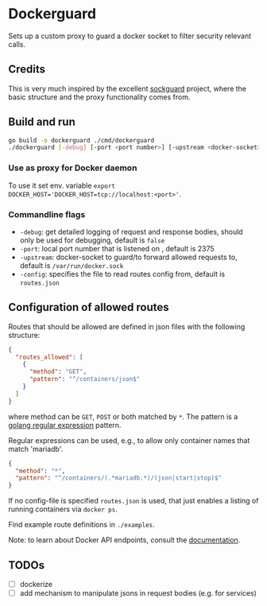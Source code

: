 # Dockerguard

Sets up a custom proxy to guard a docker socket to filter security relevant calls.

## Credits

This is very much inspired by the excellent [sockguard](https://github.com/buildkite/sockguard) project, where the basic structure and the proxy functionality comes from.

## Build and run

```bash
go build -o dockerguard ./cmd/dockerguard
./dockerguard [-debug] [-port <port number>] [-upstream <docker-socket>]
```

### Use as proxy for Docker daemon

To use it set env. variable `export DOCKER_HOST='DOCKER_HOST=tcp://localhost:<port>'`.

### Commandline flags

* `-debug`: get detailed logging of request and response bodies, should only be used for debugging, default is `false`
* `-port`: local port number that is listened on , default is 2375
* `-upstream`: docker-socket to guard/to forward allowed requests to, default is `/var/run/docker.sock`
* `-config`: specifies the file to read routes config from, default is `routes.json`


## Configuration of allowed routes

Routes that should be allowed are defined in json files with the following structure:

```json
{
  "routes_allowed": [
    {
      "method": "GET",
      "pattern": "^/containers/json$"
    }
  ]
}
```

where method can be `GET`, `POST` or both matched by `*`. The pattern is a [golang regular expression](https://golang.org/pkg/regexp/syntax/) pattern.

Regular expressions can be used, e.g., to allow only container names that match 'mariadb'.

```json
{
  "method": "*",
  "pattern": "^/containers/(.*mariadb.*)/(json|start|stop)$"
}
```

If no config-file is specified `routes.json` is used, that just enables a listing of running containers via `docker ps`.

Find example route definitions in `./examples`.


Note: to learn about Docker API endpoints, consult the [documentation](https://docs.docker.com/engine/api/v1.40/).

## TODOs

* [ ] dockerize
* [ ] add mechanism to manipulate jsons in request bodies (e.g. for services)
